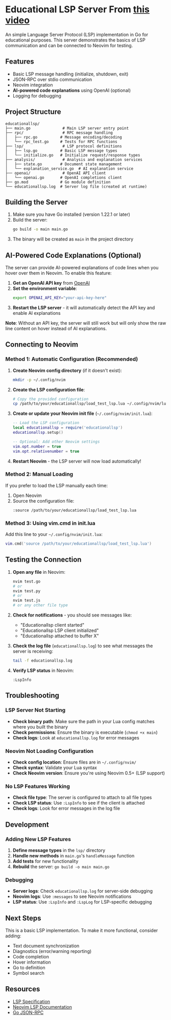 # Educational LSP Server From [this video](https://www.youtube.com/watch?v=YsdlcQoHqPY)

An simple Language Server Protocol (LSP) implementation in Go for educational purposes. This server demonstrates the basics of LSP communication and can be connected to Neovim for testing.

## Features

- Basic LSP message handling (initialize, shutdown, exit)
- JSON-RPC over stdio communication
- Neovim integration
- **AI-powered code explanations** using OpenAI (optional)
- Logging for debugging
## Project Structure

```
educationallsp/
├── main.go              # Main LSP server entry point
├── rpc/                 # RPC message handling
│   ├── rpc.go          # Message encoding/decoding
│   └── rpc_test.go     # Tests for RPC functions
├── lsp/                 # LSP protocol definitions
│   ├── lsp.go          # Basic LSP message types
│   └── initialize.go   # Initialize request/response types
├── analysis/            # Analysis and explanation services
│   ├── state.go        # Document state management
│   └── explanation_service.go  # AI explanation service
├── openai/              # OpenAI API client
│   └── openai.go       # OpenAI completions client
├── go.mod              # Go module definition
└── educationallsp.log  # Server log file (created at runtime)
```

## Building the Server

1. Make sure you have Go installed (version 1.22.1 or later)
2. Build the server:
   ```bash
   go build -o main main.go
   ```
3. The binary will be created as `main` in the project directory

## AI-Powered Code Explanations (Optional)

The server can provide AI-powered explanations of code lines when you hover over them in Neovim. To enable this feature:

1. **Get an OpenAI API key** from [OpenAI](https://platform.openai.com/api-keys)
2. **Set the environment variable**:
   ```bash
   export OPENAI_API_KEY="your-api-key-here"
   ```
3. **Restart the LSP server** - it will automatically detect the API key and enable AI explanations

**Note**: Without an API key, the server will still work but will only show the raw line content on hover instead of AI explanations.

## Connecting to Neovim

### Method 1: Automatic Configuration (Recommended)

1. **Create Neovim config directory** (if it doesn't exist):
   ```bash
   mkdir -p ~/.config/nvim
   ```

2. **Create the LSP configuration file**:
   ```bash
   # Copy the provided configuration
   cp /path/to/your/educationallsp/load_test_lsp.lua ~/.config/nvim/lua/educationallsp.lua
   ```

3. **Create or update your Neovim init file** (`~/.config/nvim/init.lua`):
   ```lua
   -- Load the LSP configuration
   local educationallsp = require('educationallsp')
   educationallsp.setup()
   
   -- Optional: Add other Neovim settings
   vim.opt.number = true
   vim.opt.relativenumber = true
   ```

4. **Restart Neovim** - the LSP server will now load automatically!

### Method 2: Manual Loading

If you prefer to load the LSP manually each time:

1. Open Neovim
2. Source the configuration file:
   ```vim
   :source /path/to/your/educationallsp/load_test_lsp.lua
   ```

### Method 3: Using vim.cmd in init.lua

Add this line to your `~/.config/nvim/init.lua`:
```lua
vim.cmd('source /path/to/your/educationallsp/load_test_lsp.lua')
```

## Testing the Connection

1. **Open any file** in Neovim:
   ```bash
   nvim test.go
   # or
   nvim test.py
   # or
   nvim test.js
   # or any other file type
   ```

2. **Check for notifications** - you should see messages like:
   - "Educationallsp client started"
   - "Educationallsp LSP client initialized"
   - "Educationallsp attached to buffer X"

3. **Check the log file** (`educationallsp.log`) to see what messages the server is receiving:
   ```bash
   tail -f educationallsp.log
   ```

4. **Verify LSP status** in Neovim:
   ```vim
   :LspInfo
   ```

## Troubleshooting

### LSP Server Not Starting
- **Check binary path**: Make sure the path in your Lua config matches where you built the binary
- **Check permissions**: Ensure the binary is executable (`chmod +x main`)
- **Check logs**: Look at `educationallsp.log` for error messages

### Neovim Not Loading Configuration
- **Check config location**: Ensure files are in `~/.config/nvim/`
- **Check syntax**: Validate your Lua syntax
- **Check Neovim version**: Ensure you're using Neovim 0.5+ (LSP support)

### No LSP Features Working
- **Check file type**: The server is configured to attach to all file types
- **Check LSP status**: Use `:LspInfo` to see if the client is attached
- **Check logs**: Look for error messages in the log file

## Development

### Adding New LSP Features

1. **Define message types** in the `lsp/` directory
2. **Handle new methods** in `main.go`'s `handleMessage` function
3. **Add tests** for new functionality
4. **Rebuild** the server: `go build -o main main.go`

### Debugging

- **Server logs**: Check `educationallsp.log` for server-side debugging
- **Neovim logs**: Use `:messages` to see Neovim notifications
- **LSP status**: Use `:LspInfo` and `:LspLog` for LSP-specific debugging

## Next Steps

This is a basic LSP implementation. To make it more functional, consider adding:

- Text document synchronization
- Diagnostics (error/warning reporting)
- Code completion
- Hover information
- Go to definition
- Symbol search

## Resources

- [LSP Specification](https://microsoft.github.io/language-server-protocol/)
- [Neovim LSP Documentation](https://neovim.io/doc/user/lsp.html)
- [Go JSON-RPC](https://pkg.go.dev/encoding/json)
